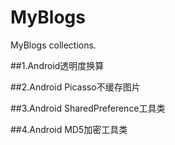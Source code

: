 # MyBlogs
MyBlogs collections.

##1.Android透明度换算

##2.Android Picasso不缓存图片

##3.Android SharedPreference工具类

##4.Android MD5加密工具类